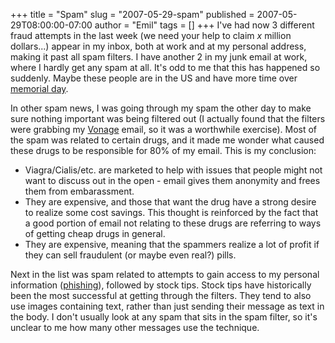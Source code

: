 +++
title = "Spam"
slug = "2007-05-29-spam"
published = 2007-05-29T08:00:00-07:00
author = "Emil"
tags = []
+++
I've had now 3 different fraud attempts in the last week (we need your
help to claim <span style="font-style: italic;">x</span> million
dollars...) appear in my inbox, both at work and at my personal address,
making it past all spam filters. I have another 2 in my junk email at
work, where I hardly get any spam at all. It's odd to me that this has
happened so suddenly. Maybe these people are in the US and have more
time over [memorial day](http://www.usmemorialday.org/).  
  
In other spam news, I was going through my spam the other day to make
sure nothing important was being filtered out (I actually found that the
filters were grabbing my [Vonage](http://www.vonage.com) email, so it
was a worthwhile exercise). Most of the spam was related to certain
drugs, and it made me wonder what caused these drugs to be responsible
for 80% of my email. This is my conclusion:  

-   Viagra/Cialis/etc. are marketed to help with issues that people
    might not want to discuss out in the open - email gives them
    anonymity and frees them from embarassment.
-   They are expensive, and those that want the drug have a strong
    desire to realize some cost savings. This thought is reinforced by
    the fact that a good portion of email not relating to these drugs
    are referring to ways of getting cheap drugs in general.
-   They are expensive, meaning that the spammers realize a lot of
    profit if they can sell fraudulent (or maybe even real?) pills.  

Next in the list was spam related to attempts to gain access to my
personal information
([phishing](http://en.wikipedia.org/wiki/Phishing)), followed by stock
tips. Stock tips have historically been the most successful at getting
through the filters. They tend to also use images containing text,
rather than just sending their message as text in the body. I don't
usually look at any spam that sits in the spam filter, so it's unclear
to me how many other messages use the technique.
